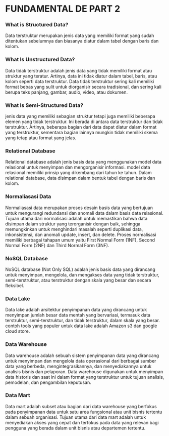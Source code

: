 # FUNDAMENTAL DE PART 2

### What is Structured Data?

Data terstruktur merupakan jenis data yang memiliki format yang sudah ditentukan sebelumnya dan biasanya diatur dalam tabel dengan baris dan kolom.

### What Is Unstructured Data?

Data tidak terstruktur adalah jenis data yang tidak memiliki format atau struktur yang teratur. Artinya, data ini tidak diatur dalam tabel, baris, atau kolom seperti data terstruktur. Data tidak terstruktur sering kali memiliki format bebas yang sulit untuk diorganisir secara tradisional, dan sering kali berupa teks panjang, gambar, audio, video, atau dokumen.

### What Is Semi-Structured Data?

jenis data yang memiliki sebagian struktur tetapi juga memiliki beberapa elemen yang tidak terstruktur. Ini berada di antara data terstruktur dan tidak terstruktur. Artinya, beberapa bagian dari data dapat diatur dalam format yang terstruktur, sementara bagian lainnya mungkin tidak memiliki skema yang tetap atau format yang jelas.

### Relational Database

Relational database adalah jenis basis data yang menggunakan model data relasional untuk menyimpan dan mengorganisir informasi. model data relasional memiliki prinsip yang dikembang dari tahun ke tahun. Dalam relational database, data disimpan dalam bentuk tabel dengan baris dan kolom.

### Normaliasasi Data

Normaliasasi data merupakan proses desain basis data yang bertujuan untuk mengurangi redundansi dan anomali data dalam basis data relasional. Tujuan utama dari normalisasi adalah untuk memastikan bahwa data disimpan dalam struktur yang terorganisir dengan baik, sehingga memungkinkan untuk menghindari masalah seperti duplikasi data, inkonsistensi, dan anomali update, insert, dan delete. Proses normalisasi memiliki berbagai tahapan umum yaitu First Normal Form (1NF), Second Normal Form (2NF) dan Third Normal Form (3NF).

### NoSQL Database

NoSQL database (Not Only SQL) adalah jenis basis data yang dirancang untuk menyimpan, mengelola, dan mengakses data yang tidak terstruktur, semi-terstruktur, atau terstruktur dengan skala yang besar dan secara fleksibel.

### Data Lake

Data lake adalah arsitektur penyimpanan data yang dirancang untuk menyimpan jumlah besar data mentah yang bervariasi, termasuk data terstruktur, semi-terstruktur, dan tidak terstruktur, dalam skala yang besar. contoh tools yang populer untuk data lake adalah Amazon s3 dan google cloud store.

### Data Warehouse

Data warehouse adalah sebuah sistem penyimpanan data yang dirancang untuk menyimpan dan mengelola data operasional dari berbagai sumber data yang berbeda, mengintegrasikannya, dan menyediakannya untuk analisis bisnis dan pelaporan. Data warehouse digunakan untuk menyimpan data historis dan saat ini dalam format yang terstruktur untuk tujuan analisis, pemodelan, dan pengambilan keputusan.

### Data Mart
Data mart adalah subset atau bagian dari data warehouse yang berfokus pada penyimpanan data untuk satu area fungsional atau unit bisnis tertentu dalam sebuah organisasi. Tujuan utama dari data mart adalah untuk menyediakan akses yang cepat dan terfokus pada data yang relevan bagi pengguna yang berada dalam unit bisnis atau departemen tertentu.

